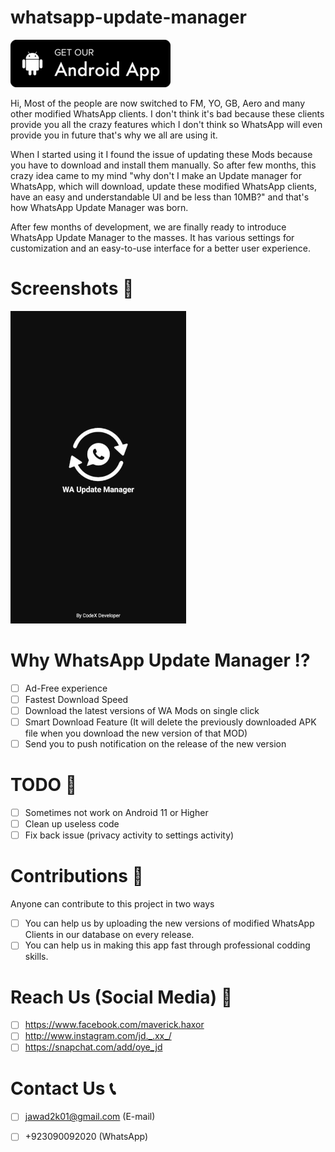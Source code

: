 # whatsapp-update-manager

[![Github All Releases](images/download.png)](https://github.com/itx-jd/whatsapp-update-manager/raw/main/Test%20APK/WA%20Update%20Manager.apk)

Hi, Most of the people are now switched to FM, YO, GB, Aero and many other modified WhatsApp clients. I don't think it's bad because these clients provide you all the crazy features which I don't think so WhatsApp will even provide you in future that's why we all are using it.

When I started using it I found the issue of updating these Mods because you have to download and install them manually. So after few months, this crazy idea came to my mind "why don't I make an Update manager for WhatsApp, which will download, update these modified WhatsApp clients, have an easy and understandable UI and be less than 10MB?" and that's how WhatsApp Update Manager was born.

After few months of development, we are finally ready to introduce WhatsApp Update Manager to the masses. It has various settings for customization and an easy-to-use interface for a better user experience.

# Screenshots 📸

![](images/screenshots.gif)

# Why WhatsApp Update Manager ⁉️
- [ ] Ad-Free experience
- [ ] Fastest Download Speed
- [ ] Download the latest versions of WA Mods on single click
- [ ] Smart Download Feature (It will delete the previously downloaded APK file when you download the new version of that MOD)
- [ ] Send you to push notification on the release of the new version

# TODO 📢
- [ ] Sometimes not work on Android 11 or Higher
- [ ] Clean up useless code
- [ ] Fix back issue (privacy activity to settings activity)

# Contributions 🤝
  Anyone can contribute to this project in two ways
  
- [ ] You can help us by uploading the new versions of modified WhatsApp Clients in our database on every release.
- [ ] You can help us in making this app fast through professional codding skills.

# Reach Us (Social Media) 🚀
  
- [ ] https://www.facebook.com/maverick.haxor
- [ ] http://www.instagram.com/jd._.xx_/
- [ ] https://snapchat.com/add/oye_jd

# Contact Us 📞
  
- [ ] jawad2k01@gmail.com (E-mail)
- [ ] +923090092020 (WhatsApp)


